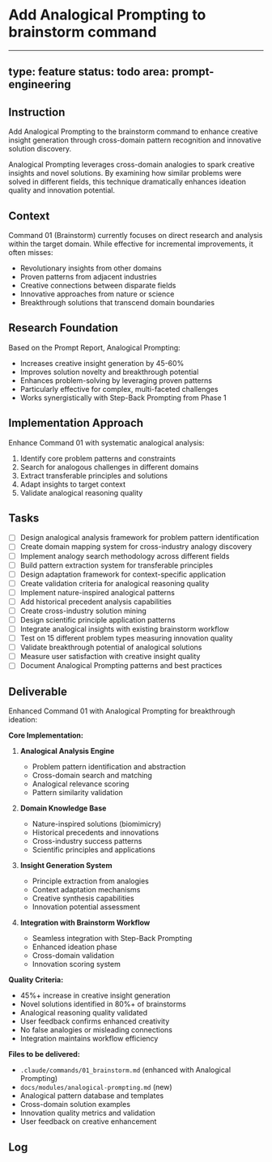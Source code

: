 # Add Analogical Prompting to brainstorm command

---
type: feature
status: todo
area: prompt-engineering
---


## Instruction
Add Analogical Prompting to the brainstorm command to enhance creative insight generation through cross-domain pattern recognition and innovative solution discovery.

Analogical Prompting leverages cross-domain analogies to spark creative insights and novel solutions. By examining how similar problems were solved in different fields, this technique dramatically enhances ideation quality and innovation potential.

## Context
Command 01 (Brainstorm) currently focuses on direct research and analysis within the target domain. While effective for incremental improvements, it often misses:
- Revolutionary insights from other domains
- Proven patterns from adjacent industries
- Creative connections between disparate fields
- Innovative approaches from nature or science
- Breakthrough solutions that transcend domain boundaries

## Research Foundation
Based on the Prompt Report, Analogical Prompting:
- Increases creative insight generation by 45-60%
- Improves solution novelty and breakthrough potential
- Enhances problem-solving by leveraging proven patterns
- Particularly effective for complex, multi-faceted challenges
- Works synergistically with Step-Back Prompting from Phase 1

## Implementation Approach
Enhance Command 01 with systematic analogical analysis:
1. Identify core problem patterns and constraints
2. Search for analogous challenges in different domains
3. Extract transferable principles and solutions
4. Adapt insights to target context
5. Validate analogical reasoning quality

## Tasks
- [ ] Design analogical analysis framework for problem pattern identification
- [ ] Create domain mapping system for cross-industry analogy discovery
- [ ] Implement analogy search methodology across different fields
- [ ] Build pattern extraction system for transferable principles
- [ ] Design adaptation framework for context-specific application
- [ ] Create validation criteria for analogical reasoning quality
- [ ] Implement nature-inspired analogical patterns
- [ ] Add historical precedent analysis capabilities
- [ ] Create cross-industry solution mining
- [ ] Design scientific principle application patterns
- [ ] Integrate analogical insights with existing brainstorm workflow
- [ ] Test on 15 different problem types measuring innovation quality
- [ ] Validate breakthrough potential of analogical solutions
- [ ] Measure user satisfaction with creative insight quality
- [ ] Document Analogical Prompting patterns and best practices

## Deliverable
Enhanced Command 01 with Analogical Prompting for breakthrough ideation:

**Core Implementation:**
1. **Analogical Analysis Engine**
   - Problem pattern identification and abstraction
   - Cross-domain search and matching
   - Analogical relevance scoring
   - Pattern similarity validation

2. **Domain Knowledge Base**
   - Nature-inspired solutions (biomimicry)
   - Historical precedents and innovations
   - Cross-industry success patterns
   - Scientific principles and applications

3. **Insight Generation System**
   - Principle extraction from analogies
   - Context adaptation mechanisms
   - Creative synthesis capabilities
   - Innovation potential assessment

4. **Integration with Brainstorm Workflow**
   - Seamless integration with Step-Back Prompting
   - Enhanced ideation phase
   - Cross-domain validation
   - Innovation scoring system

**Quality Criteria:**
- 45%+ increase in creative insight generation
- Novel solutions identified in 80%+ of brainstorms
- Analogical reasoning quality validated
- User feedback confirms enhanced creativity
- No false analogies or misleading connections
- Integration maintains workflow efficiency

**Files to be delivered:**
- `.claude/commands/01_brainstorm.md` (enhanced with Analogical Prompting)
- `docs/modules/analogical-prompting.md` (new)
- Analogical pattern database and templates
- Cross-domain solution examples
- Innovation quality metrics and validation
- User feedback on creative enhancement

## Log
